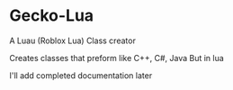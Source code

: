 # Gecko-Lua

A Luau (Roblox Lua) Class creator

Creates classes that preform like C++, C#, Java    But in lua

I'll add completed documentation later
